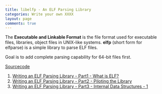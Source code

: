 ```yaml
---
title: libelfp - An ELF Parsing Library
categories: Write your own XXXX
layout: page
comments: true
---
```


The **Executable and Linkable Format** is the file format used for executable files, libraries, object files in UNIX-like systems. **elfp** (short form for elfparse) is a simple library to parse ELF files.

Goal is to add complete parsing capability for 64-bit files first.

[Sourcecode](https://github.com/adwait1-G/write-your-own-XXXX/tree/master/ELF-Parser)

1. [Writing an ELF Parsing Library - Part1 - What is ELF?](/write/your/own/xxxx/2019/11/15/writing-an-elf-parsing-library-part1-what-is-elf.html)
2. [Writing an ELF Parsing Library - Part2 - Piloting the Library](/write/your/own/xxxx/2019/11/15/writing-an-elf-parsing-library-part2-piloting-the-library.html)
3. [Writing an ELF Parsing Library - Part3 - Internal Data Structures - 1](/write/your/own/xxxx/2019/12/02/writing-an-elf-parsing-library-part3-internal-data-structures-1.html)
